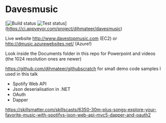 # Davesmusic
[![Build status](https://ci.appveyor.com/api/projects/status/pdi7o9u020m1ag7i?svg=true)
![Test status](http://teststatusbadge.azurewebsites.net/api/status/djhmateer/davesmusic)]
(https://ci.appveyor.com/project/djhmateer/davesmusic)

Live website http://www.davestopmusic.com (EC2) or
 http://dmusic.azurewebsites.net/ (Azure!)

Look inside the Documents folder in this repo for Powerpoint and videos (the 1024 resolution ones are newer)

https://github.com/djhmateer/githubscratch for small demo code samples I used in this talk

- Spotify Web API
- Json deserialisation in .NET
- OAuth
- Dapper

https://skillsmatter.com/skillscasts/6350-30m-plus-songs-explore-your-favorite-music-with-spotifys-json-web-api-mvc5-dapper-and-oauth2

